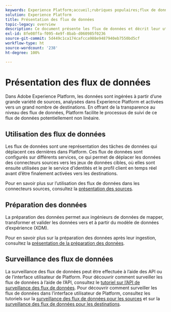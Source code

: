 ```yaml
---
keywords: Experience Platform;accueil;rubriques populaires;flux de données;flux des données;données;surveillance;surveillance de flux de données;surveillance des flux de données;surveiller;surveiller les flux de données;surveiller des flux de données;flux;service de flux;
solution: Experience Platform
title: Présentation des flux de données
topic-legacy: overview
description: Ce document présente les flux de données et décrit leur utilisation dans Adobe Experience Platform.
exl-id: 8fe08ffa-f095-4e9f-8bab-d060985f0236
source-git-commit: 5d449c1ca174cafcca988e9487940eb7550bd5cf
workflow-type: ht
source-wordcount: '238'
ht-degree: 100%

---
```


# Présentation des flux de données

Dans Adobe Experience Platform, les données sont ingérées à partir d’une grande variété de sources, analysées dans Experience Platform et activées vers un grand nombre de destinations. En offrant de la transparence au niveau des flux de données, Platform facilite le processus de suivi de ce flux de données potentiellement non linéaire.

## Utilisation des flux de données

Les flux de données sont une représentation des tâches de données qui déplacent ces dernières dans Platform. Ces flux de données sont configurés sur différents services, ce qui permet de déplacer les données des connecteurs sources vers les jeux de données cibles, où elles sont ensuite utilisées par le service d’identités et le profil client en temps réel avant d’être finalement activées vers les destinations.

Pour en savoir plus sur l’utilisation des flux de données dans les connecteurs sources, consultez la [présentation des sources](../sources/home.md).

## Préparation des données

La préparation des données permet aux ingénieurs de données de mapper, transformer et valider les données vers et à partir du modèle de données d’expérience (XDM).

Pour en savoir plus sur la préparation des données après leur ingestion, consultez la [présentation de la préparation des données](../data-prep/home.md).

## Surveillance des flux de données

La surveillance des flux de données peut être effectuée à l’aide des API ou de l’interface utilisateur de Platform. Pour découvrir comment surveiller les flux de données à l’aide de l’API, consultez le [tutoriel sur l’API de surveillance des flux de données](./api/monitor.md). Pour découvrir comment surveiller les flux de données dans l’interface utilisateur de Platform, consultez les tutoriels sur la [surveillance des flux de données pour les sources](./ui/monitor-sources.md) et sur la [surveillance des flux de données pour les destinations](./ui/monitor-destinations.md).
